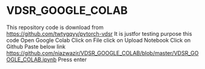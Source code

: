 # VDSR_GOOGLE_COLAB
This repository code is download from https://github.com/twtygqyy/pytorch-vdsr
It is justfor testing purpose this code
Open Google Colab
Click on File
click on Upload Notebook
Click on Github
Paste below link
https://github.com/niazwazir/VDSR_GOOGLE_COLAB/blob/master/VDSR_GOOGLE_COLAB.ipynb
Press enter
